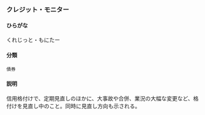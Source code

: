 <div style="display:none;">

## [あ行](securities-terms?id=あ行)
## [か行](securities-terms?id=か行)

</div>

### クレジット・モニター

#### ひらがな

くれじっと・もにたー

#### 分類

`債券`

#### 説明

信用格付けで、定期見直しのほかに、大事故や合併、業況の大幅な変更など、格付けを見直し中のこと。同時に見直し方向も示される。

<div style="display:none;">

## [さ行](securities-terms?id=さ行)
## [た行](securities-terms?id=た行)
## [な行](securities-terms?id=な行)
## [は行](securities-terms?id=は行)
## [ま行](securities-terms?id=ま行)
## [や行](securities-terms?id=や行)
## [ら行](securities-terms?id=ら行)
## [わ行](securities-terms?id=わ行)
## [英数字・記号](securities-terms?id=英数字・記号)

</div>

